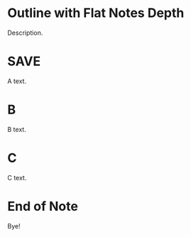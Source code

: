 # Outline with Flat Notes Depth <!-- Metadata: type: Outline; created: 2017-02-02 06:31:09; reads: 35; read: 2018-01-07 08:05:58; revision: 36; modified: 2018-01-07 08:06:05; importance: 0/5; urgency: 0/5; progress: 0%; -->
Description.

# SAVE <!-- Metadata: type: Note; created: 2017-02-02 06:31:09; reads: 35; read: 2018-01-07 08:05:58; revision: 36; modified: 2018-01-07 08:06:05; progress: 0%; -->
A text.

# B <!-- Metadata: type: Note; created: 2017-02-02 06:31:09; reads: 1; read: 2017-02-02 06:31:09; revision: 1; modified: 2017-02-02 06:31:09; progress: 0%; -->
B text.

# C <!-- Metadata: type: Note; created: 2017-02-02 06:31:09; reads: 1; read: 2017-02-02 06:31:09; revision: 1; modified: 2017-02-02 06:31:09; progress: 0%; -->
C text.

# End of Note <!-- Metadata: type: Note; created: 2017-02-02 06:31:09; reads: 1; read: 2017-02-02 06:31:09; revision: 1; modified: 2017-02-02 06:31:09; progress: 0%; -->
Bye!
